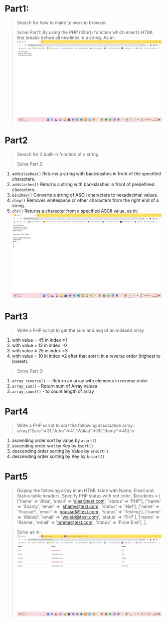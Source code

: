 # Part1:
>  Search for how to make \n work in browser.

> Solve Part1:
  By using the PHP nl2br() function which inserts HTML line breaks before all newlines in a string. As in:
  ![image](Img/solvePart1.jpg)

# Part2
>  Search for 3 built-in function of a string.

> Solve Part 2: 
 1. `addcslashes()` Returns a string with backslashes in front of the specified characters.
 2. `addslashes()`	Returns a string with backslashes in front of predefined characters.
 3. `bin2hex()`	Converts a string of ASCII characters to hexadecimal values.
 4. `chop()`	Removes whitespace or other characters from the right end of a string.
 5. `chr()`	Returns a character from a specified ASCII value.
 as in: 
 ![image](img/SolvePart2.jpg)

# Part3
> Write a PHP script to get the sum and avg of an indexed array
 1. with value = 45 in index =1
 2. with value = 12 in index =0
 3. with value = 25 in index =3
 4. with value = 10 in index =2
 after that sort it in a reverse order (highest to lowest).

 > Solve Part 3: 
 1. `array_reverse()` — Return an array with elements in reverse order.
 2. `array_sum()` - Return sum of Array values 
 3. `array_count()` - to count length of array
 
# Part4
>  Write a PHP script to sort the following associative array :
 array("Sara"=>31,"John"=>41,"Walaa"=>39,"Ramy"=>40) in
 1. ascending order sort by value by `asort()`
 2. ascending order sort by Key by `ksort()`
 3. descending order sorting by Value by `arsort()`
 4. descending order sorting by Key  by `krsort()`

# Part5
> Display the following array in an HTML table with Name, Email and Status table headers.
 Specify PHP status with red color.
    $students = [
        ['name' => 'Alaa', 'email' => 'alaa@test.com', 'status' => 'PHP'],
        ['name' => 'Shamy', 'email' => 'shamy@test.com', 'status' => '.Net'],
        ['name' => 'Youssef', 'email' => 'youssef@test.com', 'status' => 'Testing'],
        ['name' => 'Waleid', 'email' => 'waleid@test.com', 'status' => 'PHP'],
        ['name' => 'Rahma', 'email' => 'rahma@test.com', 'status' => 'Front End'],
    ];

> Solve as in : 
 ![image](img/SolveTablePart5.jpg)